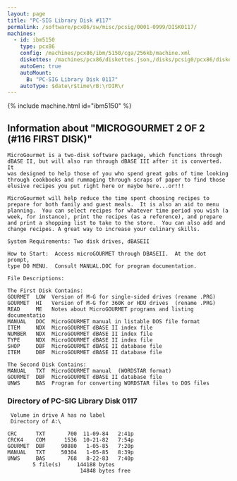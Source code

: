 ```yaml
---
layout: page
title: "PC-SIG Library Disk #117"
permalink: /software/pcx86/sw/misc/pcsig/0001-0999/DISK0117/
machines:
  - id: ibm5150
    type: pcx86
    config: /machines/pcx86/ibm/5150/cga/256kb/machine.xml
    diskettes: /machines/pcx86/diskettes.json,/disks/pcsig0/pcx86/diskettes.json
    autoGen: true
    autoMount:
      B: "PC-SIG Library Disk 0117"
    autoType: $date\r$time\rB:\rDIR\r
---
```


{% include machine.html id="ibm5150" %}

## Information about "MICROGOURMET 2 OF 2  (#116 FIRST DISK)"

    MicroGourmet is a two-disk software package, which functions through
    dBASE II, but will also run through dBASE III after it is converted. It
    was designed to help those of you who spend great gobs of time looking
    through cookbooks and rummaging through scraps of paper to find those
    elusive recipes you put right here or maybe here...or!!!
    
    MicroGourmet will help reduce the time spent choosing recipes to
    prepare for both family and guest meals.  It is also an aid to menu
    planning.  You can select recipes for whatever time period you wish (a
    week, for instance), print the recipes (as a reference), and prepare
    and print a shopping list to take to the store.  You can also add and
    change recipes. A great way to increase your culinary skills.
    
    System Requirements: Two disk drives, dBASEII
    
    How to Start:  Access microGOURMET through DBASEII.  At the dot prompt,
    type DO MENU.  Consult MANUAL.DOC for program documentation.
    
    File Descriptions:
    
    The First Disk Contains:
    GOURMET  LOW  Version of M-G for single-sided drives (rename .PRG)
    GOURMET  HI   Version of M-G for 360K or HDU drives  (rename .PRG)
    READ     ME   Notes about MicroGOURMET programs and listing documentatio
    MANUAL   DOC  MicroGOURMET manual in listable DOS file format
    ITEM     NDX  MicroGOURMET dBASE II index file
    NUMBER   NDX  MicroGOURMET dBASE II index file
    TYPE     NDX  MicroGOURMET dBASE II index file
    SHOP     DBF  MicroGOURMET dBASE II database file
    ITEM     DBF  MicroGOURMET dBASE II database file
    
    The Second Disk Contains:
    MANUAL   TXT  MicroGOURMET manual  (WORDSTAR format)
    GOURMET  DBF  MicroGOURMET dBASE II database file
    UNWS     BAS  Program for converting WORDSTAR files to DOS files

### Directory of PC-SIG Library Disk 0117

     Volume in drive A has no label
     Directory of A:\

    CRC      TXT       700  11-09-84   2:41p
    CRCK4    COM      1536  10-21-82   7:54p
    GOURMET  DBF     90880   1-05-85   7:20p
    MANUAL   TXT     50304   1-05-85   8:39p
    UNWS     BAS       768   8-22-83   7:40p
            5 file(s)     144188 bytes
                           14848 bytes free
